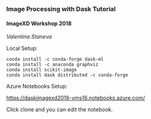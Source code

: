 ### Image Processing with Dask Tutorial

#### ImageXD Workshop 2018

*Valentina Staneva*

Local Setup:


```
conda install -c conda-forge dask-ml
conda install -c anaconda graphviz
conda install scikit-image
conda install dask distributed -c conda-forge
```

Azure Notebooks Setup:

https://daskimagexd2018-vms16.notebooks.azure.com/

Click clone and you can edit the notebook.
